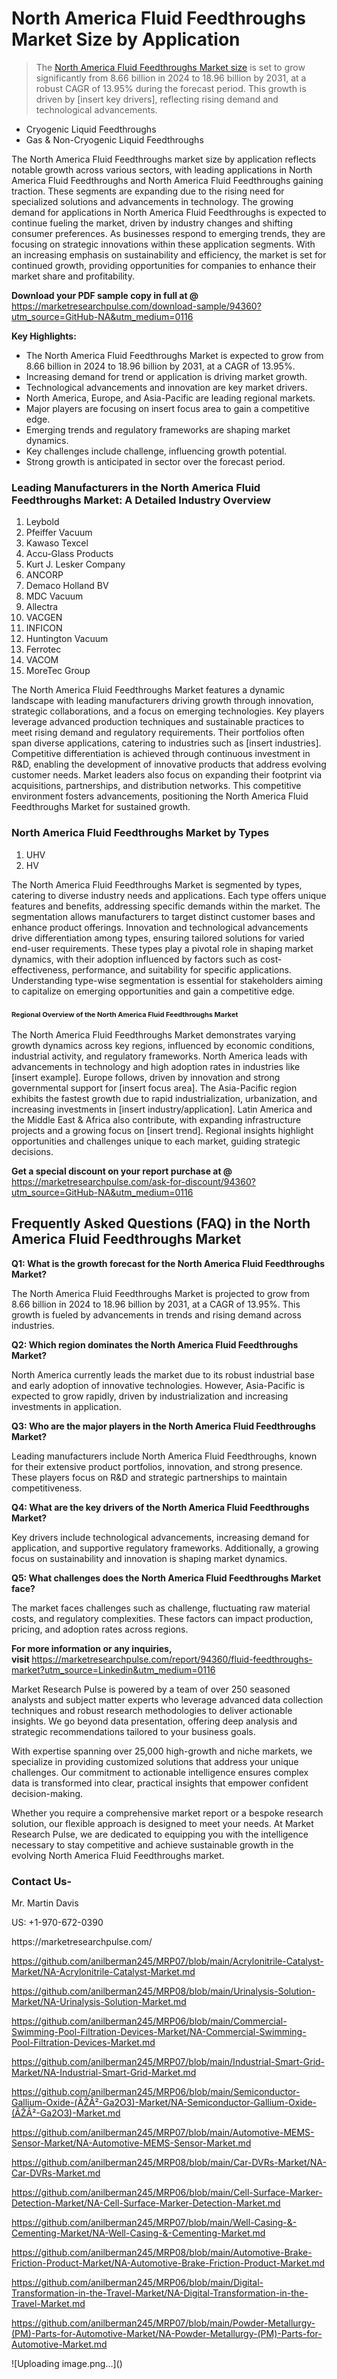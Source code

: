 <h1>North America Fluid Feedthroughs Market&nbsp;Size by Application</h1><blockquote><p>The <a href="https://marketresearchpulse.com/download-sample/94360?utm_source=GitHub-NA&amp;utm_medium=0116">North America Fluid Feedthroughs Market size</a> is set to grow significantly from 8.66 billion in 2024 to 18.96 billion by 2031, at a robust CAGR of 13.95% during the forecast period. This growth is driven by [insert key drivers], reflecting rising demand and technological advancements.</p></blockquote><ul><li>Cryogenic Liquid Feedthroughs<li> Gas & Non-Cryogenic Liquid Feedthroughs</li></ul><p>The North America Fluid Feedthroughs market size by application reflects notable growth across various sectors, with leading applications in North America Fluid Feedthroughs and North America Fluid Feedthroughs gaining traction. These segments are expanding due to the rising need for specialized solutions and advancements in technology. The growing demand for applications in North America Fluid Feedthroughs is expected to continue fueling the market, driven by industry changes and shifting consumer preferences. As businesses respond to emerging trends, they are focusing on strategic innovations within these application segments. With an increasing emphasis on sustainability and efficiency, the market is set for continued growth, providing opportunities for companies to enhance their market share and profitability.</p><p><strong>Download your PDF sample copy in full at @ </strong><a href="https://marketresearchpulse.com/download-sample/94360?utm_source=GitHub-NA&amp;utm_medium=0116">https://marketresearchpulse.com/download-sample/94360?utm_source=GitHub-NA&amp;utm_medium=0116</a></p><p><strong>Key Highlights: </strong></p><ul><li>The North America Fluid Feedthroughs Market is expected to grow from 8.66 billion in 2024 to 18.96 billion by 2031, at a CAGR of 13.95%.</li><li>Increasing demand for trend or application is driving market growth.</li><li>Technological advancements and innovation are key market drivers.</li><li>North America, Europe, and Asia-Pacific are leading regional markets.</li><li>Major players are focusing on insert focus area to gain a competitive edge.</li><li>Emerging trends and regulatory frameworks are shaping market dynamics.</li><li>Key challenges include challenge, influencing growth potential.</li><li>Strong growth is anticipated in sector over the forecast period.</li></ul><h3>Leading Manufacturers in the North America Fluid Feedthroughs Market: A Detailed Industry Overview</h3><ol><li>Leybold</li><li>Pfeiffer Vacuum</li><li>Kawaso Texcel</li><li>Accu-Glass Products</li><li>Kurt J. Lesker Company</li><li>ANCORP</li><li>Demaco Holland BV</li><li>MDC Vacuum</li><li>Allectra</li><li>VACGEN</li><li>INFICON</li><li>Huntington Vacuum</li><li>Ferrotec</li><li>VACOM</li><li>MoreTec Group</li></ol><div class="flex max-w-full flex-col flex-grow"><div class="min-h-8 text-message flex w-full flex-col items-end gap-2 whitespace-normal break-words [.text-message+&amp;]:mt-5" dir="auto" data-message-author-role="assistant" data-message-id="fd8432e4-4910-450d-b182-61b7bfb0a01f" data-message-model-slug="gpt-4o"><div class="flex w-full flex-col gap-1 empty:hidden first:pt-[3px]"><div class="markdown prose w-full break-words dark:prose-invert light"><p>The North America Fluid Feedthroughs Market features a dynamic landscape with leading manufacturers driving growth through innovation, strategic collaborations, and a focus on emerging technologies. Key players leverage advanced production techniques and sustainable practices to meet rising demand and regulatory requirements. Their portfolios often span diverse applications, catering to industries such as [insert industries]. Competitive differentiation is achieved through continuous investment in R&amp;D, enabling the development of innovative products that address evolving customer needs. Market leaders also focus on expanding their footprint via acquisitions, partnerships, and distribution networks. This competitive environment fosters advancements, positioning the North America Fluid Feedthroughs Market for sustained growth.</p></div></div></div></div><h3>North America Fluid Feedthroughs Market by Types</h3><ol><li>UHV<li> HV</li></ol><div class="flex max-w-full flex-col flex-grow"><div class="min-h-8 text-message flex w-full flex-col items-end gap-2 whitespace-normal break-words [.text-message+&amp;]:mt-5" dir="auto" data-message-author-role="assistant" data-message-id="084470be-0bb7-4664-bddf-5156b4f41249" data-message-model-slug="gpt-4o-mini"><div class="flex w-full flex-col gap-1 empty:hidden first:pt-[3px]"><div class="markdown prose w-full break-words dark:prose-invert light"><p>The North America Fluid Feedthroughs Market is segmented by types, catering to diverse industry needs and applications. Each type offers unique features and benefits, addressing specific demands within the market. The segmentation allows manufacturers to target distinct customer bases and enhance product offerings. Innovation and technological advancements drive differentiation among types, ensuring tailored solutions for varied end-user requirements. These types play a pivotal role in shaping market dynamics, with their adoption influenced by factors such as cost-effectiveness, performance, and suitability for specific applications. Understanding type-wise segmentation is essential for stakeholders aiming to capitalize on emerging opportunities and gain a competitive edge.</p></div></div></div></div><h3><span style="font-size: 11px;">Regional Overview of the North America Fluid Feedthroughs Market</span></h3><div class="flex max-w-full flex-col flex-grow"><div class="min-h-8 text-message flex w-full flex-col items-end gap-2 whitespace-normal break-words [.text-message+&amp;]:mt-5" dir="auto" data-message-author-role="assistant" data-message-id="e9038762-ce64-4e30-91c9-9bd413514231" data-message-model-slug="gpt-4o-mini"><div class="flex w-full flex-col gap-1 empty:hidden first:pt-[3px]"><div class="markdown prose w-full break-words dark:prose-invert light"><p>The North America Fluid Feedthroughs Market demonstrates varying growth dynamics across key regions, influenced by economic conditions, industrial activity, and regulatory frameworks. North America leads with advancements in technology and high adoption rates in industries like [insert example]. Europe follows, driven by innovation and strong governmental support for [insert focus area]. The Asia-Pacific region exhibits the fastest growth due to rapid industrialization, urbanization, and increasing investments in [insert industry/application]. Latin America and the Middle East &amp; Africa also contribute, with expanding infrastructure projects and a growing focus on [insert trend]. Regional insights highlight opportunities and challenges unique to each market, guiding strategic decisions.</p></div></div></div></div><p><strong>Get a special discount on your report purchase at @ </strong><a href="https://marketresearchpulse.com/ask-for-discount/94360?utm_source=GitHub-NA&amp;utm_medium=0116">https://marketresearchpulse.com/ask-for-discount/94360?utm_source=GitHub-NA&amp;utm_medium=0116</a></p><h2>Frequently Asked Questions (FAQ) in the North America Fluid Feedthroughs Market</h2><p><strong>Q1: What is the growth forecast for the North America Fluid Feedthroughs Market?</strong></p><p>The North America Fluid Feedthroughs Market is projected to grow from 8.66 billion in 2024 to 18.96 billion by 2031, at a CAGR of 13.95%. This growth is fueled by advancements in trends and rising demand across industries.</p><p><strong>Q2: Which region dominates the North America Fluid Feedthroughs Market?</strong></p><p>North America currently leads the market due to its robust industrial base and early adoption of innovative technologies. However, Asia-Pacific is expected to grow rapidly, driven by industrialization and increasing investments in application.</p><p><strong>Q3: Who are the major players in the North America Fluid Feedthroughs Market?</strong></p><p>Leading manufacturers include North America Fluid Feedthroughs, known for their extensive product portfolios, innovation, and strong presence. These players focus on R&amp;D and strategic partnerships to maintain competitiveness.</p><p><strong>Q4: What are the key drivers of the North America Fluid Feedthroughs Market?</strong></p><p>Key drivers include technological advancements, increasing demand for application, and supportive regulatory frameworks. Additionally, a growing focus on sustainability and innovation is shaping market dynamics.</p><p><strong>Q5: What challenges does the North America Fluid Feedthroughs Market face?</strong></p><p>The market faces challenges such as challenge, fluctuating raw material costs, and regulatory complexities. These factors can impact production, pricing, and adoption rates across regions.</p><p><strong>For more information or any inquiries, visit&nbsp;</strong><a href="https://marketresearchpulse.com/report/94360/fluid-feedthroughs-market?utm_source=Linkedin&utm_medium=0116">https://marketresearchpulse.com/report/94360/fluid-feedthroughs-market?utm_source=Linkedin&utm_medium=0116</a></p><p>Market Research Pulse is powered by a team of over 250 seasoned analysts and subject matter experts who leverage advanced data collection techniques and robust research methodologies to deliver actionable insights. We go beyond data presentation, offering deep analysis and strategic recommendations tailored to your business goals.</p><p>With expertise spanning over 25,000 high-growth and niche markets, we specialize in providing customized solutions that address your unique challenges. Our commitment to actionable intelligence ensures complex data is transformed into clear, practical insights that empower confident decision-making.</p><p>Whether you require a comprehensive market report or a bespoke research solution, our flexible approach is designed to meet your needs. At Market Research Pulse, we are dedicated to equipping you with the intelligence necessary to stay competitive and achieve sustainable growth in the evolving North America Fluid Feedthroughs market.</p><h3><strong>Contact Us-</strong></h3><p>Mr. Martin Davis</p><p>US: +1-970-672-0390</p><p>https://marketresearchpulse.com/</p><p><a href="https://github.com/anilberman245/MRP07/blob/main/Acrylonitrile-Catalyst-Market/NA-Acrylonitrile-Catalyst-Market.md">https://github.com/anilberman245/MRP07/blob/main/Acrylonitrile-Catalyst-Market/NA-Acrylonitrile-Catalyst-Market.md</a></p><p><a href="https://github.com/anilberman245/MRP08/blob/main/Urinalysis-Solution-Market/NA-Urinalysis-Solution-Market.md">https://github.com/anilberman245/MRP08/blob/main/Urinalysis-Solution-Market/NA-Urinalysis-Solution-Market.md</a></p><p><a href="https://github.com/anilberman245/MRP06/blob/main/Commercial-Swimming-Pool-Filtration-Devices-Market/NA-Commercial-Swimming-Pool-Filtration-Devices-Market.md">https://github.com/anilberman245/MRP06/blob/main/Commercial-Swimming-Pool-Filtration-Devices-Market/NA-Commercial-Swimming-Pool-Filtration-Devices-Market.md</a></p><p><a href="https://github.com/anilberman245/MRP07/blob/main/Industrial-Smart-Grid-Market/NA-Industrial-Smart-Grid-Market.md">https://github.com/anilberman245/MRP07/blob/main/Industrial-Smart-Grid-Market/NA-Industrial-Smart-Grid-Market.md</a></p><p><a href="https://github.com/anilberman245/MRP06/blob/main/Semiconductor-Gallium-Oxide-(ÃŽÂ²-Ga2O3)-Market/NA-Semiconductor-Gallium-Oxide-(ÃŽÂ²-Ga2O3)-Market.md">https://github.com/anilberman245/MRP06/blob/main/Semiconductor-Gallium-Oxide-(ÃŽÂ²-Ga2O3)-Market/NA-Semiconductor-Gallium-Oxide-(ÃŽÂ²-Ga2O3)-Market.md</a></p><p><a href="https://github.com/anilberman245/MRP07/blob/main/Automotive-MEMS-Sensor-Market/NA-Automotive-MEMS-Sensor-Market.md">https://github.com/anilberman245/MRP07/blob/main/Automotive-MEMS-Sensor-Market/NA-Automotive-MEMS-Sensor-Market.md</a></p><p><a href="https://github.com/anilberman245/MRP08/blob/main/Car-DVRs-Market/NA-Car-DVRs-Market.md">https://github.com/anilberman245/MRP08/blob/main/Car-DVRs-Market/NA-Car-DVRs-Market.md</a></p><p><a href="https://github.com/anilberman245/MRP06/blob/main/Cell-Surface-Marker-Detection-Market/NA-Cell-Surface-Marker-Detection-Market.md">https://github.com/anilberman245/MRP06/blob/main/Cell-Surface-Marker-Detection-Market/NA-Cell-Surface-Marker-Detection-Market.md</a></p><p><a href="https://github.com/anilberman245/MRP07/blob/main/Well-Casing-&-Cementing-Market/NA-Well-Casing-&-Cementing-Market.md">https://github.com/anilberman245/MRP07/blob/main/Well-Casing-&-Cementing-Market/NA-Well-Casing-&-Cementing-Market.md</a></p><p><a href="https://github.com/anilberman245/MRP08/blob/main/Automotive-Brake-Friction-Product-Market/NA-Automotive-Brake-Friction-Product-Market.md">https://github.com/anilberman245/MRP08/blob/main/Automotive-Brake-Friction-Product-Market/NA-Automotive-Brake-Friction-Product-Market.md</a></p><p><a href="https://github.com/anilberman245/MRP06/blob/main/Digital-Transformation-in-the-Travel-Market/NA-Digital-Transformation-in-the-Travel-Market.md">https://github.com/anilberman245/MRP06/blob/main/Digital-Transformation-in-the-Travel-Market/NA-Digital-Transformation-in-the-Travel-Market.md</a></p><p><a href="https://github.com/anilberman245/MRP07/blob/main/Powder-Metallurgy-(PM)-Parts-for-Automotive-Market/NA-Powder-Metallurgy-(PM)-Parts-for-Automotive-Market.md">https://github.com/anilberman245/MRP07/blob/main/Powder-Metallurgy-(PM)-Parts-for-Automotive-Market/NA-Powder-Metallurgy-(PM)-Parts-for-Automotive-Market.md</a></p>
![Uploading image.png…]()
